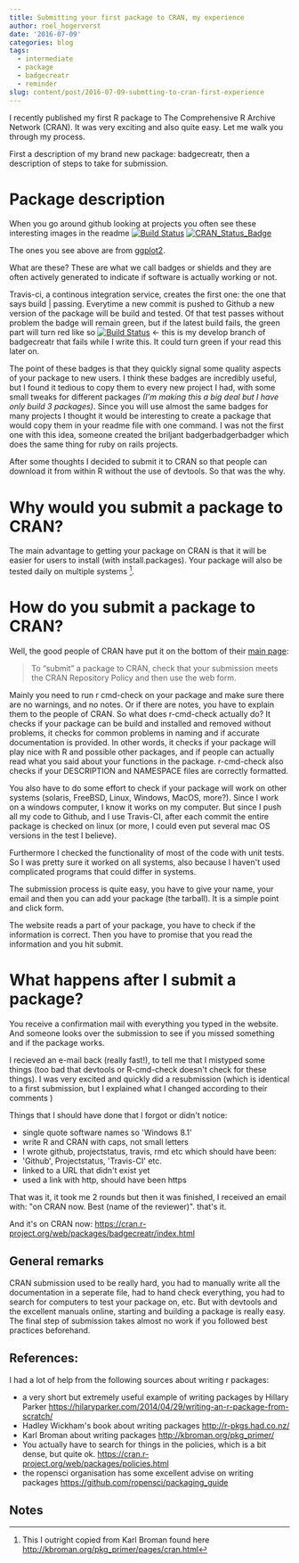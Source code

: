 ```yaml
---
title: Submitting your first package to CRAN, my experience
author: roel_hogervorst
date: '2016-07-09'
categories: blog
tags:
  - intermediate
  - package
  - badgecreatr
  - reminder
slug: content/post/2016-07-09-submtting-to-cran-first-experience
---
```


I recently published my first R package to  The Comprehensive R Archive Network  (CRAN). It was very exciting and also quite easy. Let me walk you through my process. 

First a description of my brand new package: badgecreatr, then a description of steps to take for submission. 

# Package description 

When you go around github looking at projects you often see these interesting images in the readme 
[![Build Status](https://travis-ci.org/hadley/ggplot2.svg?branch=master)](https://travis-ci.org/hadley/ggplot2)
[![CRAN_Status_Badge](http://www.r-pkg.org/badges/version/ggplot2)](http://cran.r-project.org/package=ggplot2)

The ones you see above are from [ggplot2](https://github.com/hadley/ggplot2). 

What are these? These are what we call badges or shields and they are often actively generated to indicate if software is actually working or not. 

Travis-ci, a continous integration service, creates the first one: the one that says build | passing. Everytime a new commit is pushed to Github a new version of the package will be build and tested. Of that test passes without problem the badge will remain green, but if the latest build fails, the green part will turn red like so [![Build Status](https://travis-ci.org/RMHogervorst/badgecreatr.svg?branch=develop)](https://travis-ci.org/RMHogervorst/badgecreatr) <- this is my develop branch of badgecreatr that fails while I write this. It could turn green if your read this later on.

The point of these badges is that they quickly signal some quality aspects of your package to new users. I think these badges are incredibly useful, but I found it tedious to copy them to every new project I had, with some small tweaks for different packages *(I'm making this a big deal but I have only build 3 packages)*. Since you will use almost the same badges for many projects  I thought it would be interesting to create a package that would copy them in your readme file with one command. 
I was not the first one with this idea, someone created the briljant badgerbadgerbadger which does the same thing for ruby on rails projects.   

After some thoughts I decided to submit it to CRAN so that people can download it from within R without the use of devtools. So that was the why. 

# Why would you submit a package to CRAN?
The main advantage to getting your package on CRAN is that it will be easier for users to install (with install.packages). Your package will also be tested daily on multiple systems [^1].



# How do you submit a package to CRAN?

Well, the good people of CRAN have put it on the bottom of their [main page](https://cran.r-project.org/ ):

> To “submit” a package to CRAN, check that your submission meets the CRAN Repository Policy and then use the web form. 

Mainly you need to run r cmd-check on your package and make sure there are no warnings, and no notes. Or if there are notes, you have to explain them to the people of CRAN. So what does r-cmd-check actually do? It checks if your package can be build and installed and removed without problems, it checks for common problems in naming and if accurate documentation is provided. In other words, it checks if your package will play nice with R and possible other packages, and if people can actually read what you said about your functions in the package. r-cmd-check also checks if your DESCRIPTION and NAMESPACE files are correctly formatted. 

You also have to do some effort to check if your package will work on other systems (solaris,  FreeBSD, Linux, Windows, MacOS, more?). Since I work on a windows computer, I know it works on my computer. But since I push all my code to Github, and I use Travis-CI, after each commit the entire package is checked on linux (or more, I could even put several mac OS versions in the test I believe). 

Furthermore I checked the functionality of most of the code with unit tests. So I was pretty sure it worked on all systems, also because I haven't used complicated programs that could differ in systems. 

The submission process is quite easy, you have to give your name, your email and then you can add your package (the tarball). It is a simple point and click form. 

The website reads a part of your package, you have to check if the information is correct. Then you have to promise that you read the information and you hit submit.  

# What happens after I submit a package?

You receive a confirmation mail with everything you typed in the website. 
And someone looks over the submission to see if you missed something and if the package works.  

I recieved an e-mail back (really fast!), to tell me that I mistyped some things (too bad that devtools or R-cmd-check doesn't check for these things). 
I was very excited and quickly did a resubmission (which is identical to a first submission, but I explained what I changed according to their comments ) 

Things that I should have done that I forgot or didn't notice:

- single quote software names so 'Windows 8.1'
- write R and CRAN with caps, not small letters 
- I wrote github, projectstatus, travis, rmd etc which should have been:
- 'Github', Projectstatus, 'Travis-CI' etc. 
- linked to a URL that didn't exist yet
- used a link with http, should have been https

That was it, it took me 2 rounds but then it was finished, I received an email with: "on CRAN now.  Best (name of the reviewer)". that's it. 


And it's on CRAN now: <https://cran.r-project.org/web/packages/badgecreatr/index.html>

## General remarks

CRAN submission used to be really hard, you had to manually write all the documentation in a seperate file, had to hand check everything, you had to search for computers to test your package on, etc. But with devtools and the excellent manuals online, starting and building a package is really easy. The final step of submission takes almost no work if you followed best practices beforehand. 


## References:
I had a lot of help from the following sources about writing r packages:

- a very short but extremely useful example of writing packages by Hillary Parker <https://hilaryparker.com/2014/04/29/writing-an-r-package-from-scratch/> 
- Hadley Wickham's book about writing packages <http://r-pkgs.had.co.nz/>
- Karl Broman about writing packages <http://kbroman.org/pkg_primer/>
- You actually have to search for things in the policies, which is a bit dense, but quite ok. <https://cran.r-project.org/web/packages/policies.html>
- the ropensci organisation has some excellent advise on writing packages <https://github.com/ropensci/packaging_guide>

## Notes

[^1]: This I outright copied from Karl Broman found here <http://kbroman.org/pkg_primer/pages/cran.html>
